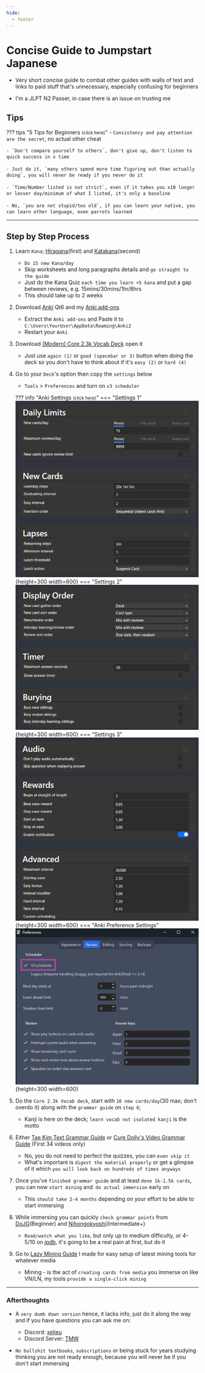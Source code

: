 ```yaml
---
hide:
  - footer
---
```

# Concise Guide to Jumpstart Japanese

- Very short concise guide to combat other guides with walls of text and links to paid stuff that's unnecessary, especially confusing for beginners

- I'm a JLPT N2 Passer, in case there is an issue on trusting me

## Tips

??? tips "5 Tips for Beginners <small>(click here)</small>"
    - `Consistency and pay attention are the secret`, no actual other cheat

    - `Don't compare yourself to others`, don't give up, don't listen to quick success in x time

    - Just do it, `many others spend more time figuring out than actually doing`, you will never be ready if you never do it

    - `Time/Number listed is not strict`, even if it takes you x10 longer or lesser day/minimum of what I listed, it's only a baseline

    - No, `you are not stupid/too old`, if you can learn your native, you can learn other language, even parrots learned

---

## Step by Step Process

1. Learn `Kana`; [Hiragana](https://www.tofugu.com/japanese/learn-hiragana/)(first) and [Katakana](https://www.tofugu.com/japanese/learn-katakana/)(second)
    - `Do 15 new Kana/day`
    - Skip worksheets and long paragraphs details and `go straight to the guide`
    - Just do the Kana Quiz `each time you learn +5 kana` and put a gap between reviews, e.g. 15mins/30mins/1hr/8hrs
    - This should take up to 2 weeks

2. Download [Anki](https://apps.ankiweb.net/) Qt6 and my [Anki add-ons](https://drive.google.com/drive/folders/1qdElBZ_1CCjyVuKCrxHegtGYludG0HVw?usp=sharing)
    - Extract the `Anki add-ons` and Paste it to `C:\Users\YourUser\AppData\Roaming\Anki2`
    - Restart your `Anki`

3. Download [(Modern) Core 2.3k Vocab Deck](https://drive.google.com/drive/folders/17qxBZMmqNbDui1Ec6AP8HQnIUOvPSq8Y?usp=sharing) open it
    - Just use `again (1)` or `good (spacebar or 3)` button when doing the deck so you don't have to think about if it's `easy (2)` or `hard (4)`

4. Go to your `Deck`'s option then copy the `settings` below
    - `Tools` > `Preferences` and turn on `v3 scheduler`

    ??? info "Anki Settings <small>(click here)</small>"
        === "Settings 1"
            ![Anki Settings 1](../img/anki-settings-1.png){height=300 width=600}
        === "Settings 2"
            ![Anki Settings 2](../img/anki-settings-2.png){height=300 width=600}
        === "Settings 3"
            ![Anki Settings 3](../img/anki-settings-3.png){height=300 width=600}
        === "Anki Preference Settings"
            ![v3 Scheduler](../img/v3-scheduler.png){height=300 width=600}


5. Do the `Core 2.3k Vocab deck`, start with `10 new cards/day`(30 max; don't overdo it) along with the `grammar guide` on `step 6`;
    - Kanji is here on the deck; `learn vocab not isolated kanji` is the motto

6. Either [Tae Kim Text Grammar Guide](https://guidetojapanese.org/learn/grammar/basic) or [Cure Dolly's Video Grammar Guide](https://www.youtube.com/playlist?list=PLg9uYxuZf8x_A-vcqqyOFZu06WlhnypWj) (First 34 videos only)
    - No, you do not need to perfect the quizzes, you can `even skip it`
    - What's important is `digest the material properly` or get a glimpse of it which `you will look back on hundreds of times anyways`

7. Once you've `finished grammar guide` and at least `done 1k-1.5k cards`, you can now `start mining` and` do actual immersion` early on
    - This `should take 2-4 months` depending on your effort to be able to start immersing

8. While immersing you can quickly `check grammar points` from [DoJG](https://core6000.neocities.org/dojg/)(Beginner) and [Nihongokyoshi](https://nihongokyoshi-net.com/jlpt-grammars/)(Intermediate+)
    - `Read/watch what you like`, but only up to medium difficulty, or 4-5/10 on [jpdb](https://jpdb.io/), it's going to be a real pain at first, but do it

9. Go to [Lazy Mining Guide](index.md) I made for easy setup of latest mining tools for whatever media
    - Mining - is the act of `creating cards from media` you immerse on like VN/LN, my tools `provide a single-click mining`

---

### Afterthoughts

- A `very dumb down version` hence, it lacks info, just do it along the way and if you have questions you can ask me on:
    - Discord: [xelieu](https://www.discordapp.com/users/719459399168426054)
    - Discord Server: [TMW](https://learnjapanese.moe/join/)

-  `No bullshit textbooks`, `subscriptions` or being stuck for years studying thinking you are not ready enough, because you will never be if you don't start immersing
